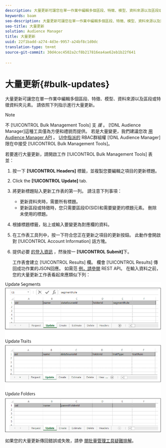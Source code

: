 ```yaml
---
description: 大量更新可讓您在單一作業中編輯多個區段、特徵、模型、資料來源以及區段或特徵資料夾元素。 請依照下列指示進行大量更新。
keywords: baam
seo-description: 大量更新可讓您在單一作業中編輯多個區段、特徵、模型、資料來源以及區段或特徵資料夾元素。 請依照下列指示進行大量更新。
seo-title: 大量更新
solution: Audience Manager
title: 大量更新
uuid: 22f1badd-a274-4d3e-9957-a24bf8c1d0dc
translation-type: tm+mt
source-git-commit: 30d4cec4502a2cf8b217816ea4ae62eb1b22f641

---
```



# 大量更新{#bulk-updates}

大量更新可讓您在單一作業中編輯多個區段、特徵、模型、資料來源以及區段或特徵資料夾元素。 請依照下列指示進行大量更新。

<!-- 

t_bulk_updates.xml

 -->

>[!NOTE]
>
>不 [!UICONTROL Bulk Management Tools] 支 *援* 。 [!DNL Audience Manager]這種工具僅為方便和禮貌而提供。 若是大量變更，我們建議您改 [用Audience Manager API](../../api/rest-api-main/aam-api-getting-started.md) 。 [UI中指派的](../../features/administration/administration-overview.md) RBAC群組權 [!DNL Audience Manager] 限在中接受 [!UICONTROL Bulk Management Tools]。

若要進行大量更新，請開啟工作 [!UICONTROL Bulk Management Tools] 表並：

1. 按一下 **[!UICONTROL Headers]** 標籤，並複製您要編輯之項目的更新標題。
1. Click the **[!UICONTROL Update]** tab.
1. 將更新標題貼入更新工作表的第一列。 請注意下列事項：

   * 更新資料夾時，需要所有標題。
   * 更新區段或特徵時，您只需要區段ID(SID)和需要變更的標題元素。 刪除未使用的標題。

1. 根據標題標籤，貼上或輸入要變更為對應欄的資料。
1. 在工作表工具列中，按一下符合您正在更新之項目的更新按鈕。
此動作會開啟對 [!UICONTROL Account Information] 話方塊。

1. 提供必要 [的登入資訊](../../reference/bulk-management-tools/bulk-management-intro.md#auth-reqs) ，然後按一 **[!UICONTROL Submit]**&#x200B;下。

   工作表會建立 [!UICONTROL Results] 欄。 欄會 [!UICONTROL Results] 傳回成功作業的JSON回應。 如需范 [例，請參閱](../../api/rest-api-main/rest-api-main.md) REST API。 在輸入資料之前，您的大量更新工作表看起來應類似下列：

![](assets/update.png)

如果您的大量更新傳回錯誤或失敗，請參 [閱批量管理工具疑難排解](../../reference/bulk-management-tools/bulk-troubleshooting.md)。
